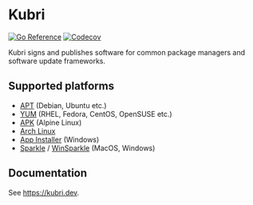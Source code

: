 # Kubri

[![Go Reference](https://pkg.go.dev/badge/github.com/kubri/kubri.svg)](https://pkg.go.dev/github.com/kubri/kubri)
[![Codecov](https://codecov.io/gh/kubri/kubri/branch/master/graph/badge.svg)](https://codecov.io/gh/kubri/kubri)

Kubri signs and publishes software for common package managers and software update frameworks.

## Supported platforms

- [APT](<https://en.wikipedia.org/wiki/APT_(software)>) (Debian, Ubuntu etc.)
- [YUM](<https://en.wikipedia.org/wiki/Yum_(software)>) (RHEL, Fedora, CentOS, OpenSUSE etc.)
- [APK](https://wiki.alpinelinux.org/wiki/Alpine_Package_Keeper) (Alpine Linux)
- [Arch Linux](https://archlinux.org)
- [App Installer](https://en.wikipedia.org/wiki/App_Installer) (Windows)
- [Sparkle](https://sparkle-project.org/) / [WinSparkle](https://winsparkle.org/) (MacOS, Windows)

## Documentation

See <https://kubri.dev>.
